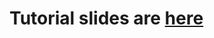# Tutorial slides are [here](https://drive.google.com/drive/folders/1sUIhUF8JnZE8AqJEmkLuU5mVVMXaEl8B?usp=sharing)
